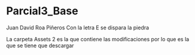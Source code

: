 # Parcial3_Base
Juan David Roa Piñeros
Con la letra E se dispara la piedra

La carpeta Assets 2 es la que contiene las modificaciones por lo que es la que se tiene que descargar
